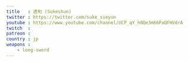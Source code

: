 ```yaml
---
title   : 透旬 (Sukeshun)
twitter : https://twitter.com/suke_sieyun
youtube : https://www.youtube.com/channel/UCP_qY_h0Qe3m66PaQFHVdrA
twitch  :
patreon :
country : jp
weapons :
    - long-sword
---
```

